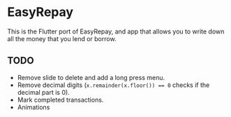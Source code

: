 # EasyRepay

This is the Flutter port of EasyRepay, and app that allows you to write down all the money that you lend or borrow.

## TODO

- Remove slide to delete and add a long press menu.
- Remove decimal digits (`x.remainder(x.floor()) == 0` checks if the decimal part is 0).
- Mark completed transactions.
- Animations
